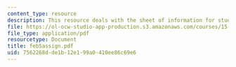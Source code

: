 ```yaml
---
content_type: resource
description: This resource deals with the sheet of information for students.
file: https://ol-ocw-studio-app-production.s3.amazonaws.com/courses/15-575-research-seminar-in-it-and-organizations-economic-perspectives-spring-2004/7562268dde1b12e199a0410ee86c69e6_feb5assign.pdf
file_type: application/pdf
resourcetype: Document
title: feb5assign.pdf
uid: 7562268d-de1b-12e1-99a0-410ee86c69e6
---
```

